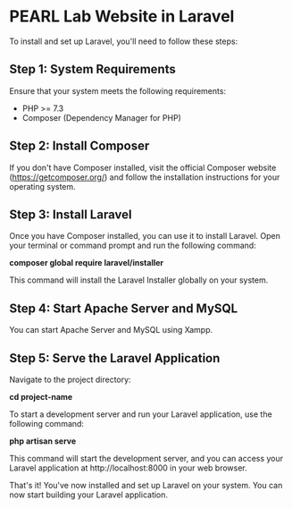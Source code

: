 # PEARL Lab Website in Laravel

To install and set up Laravel, you'll need to follow these steps:

## Step 1: System Requirements
Ensure that your system meets the following requirements:

- PHP >= 7.3
- Composer (Dependency Manager for PHP)

## Step 2: Install Composer
If you don't have Composer installed, visit the official Composer website (https://getcomposer.org/) and follow the installation instructions for your operating system.

## Step 3: Install Laravel
Once you have Composer installed, you can use it to install Laravel. Open your terminal or command prompt and run the following command:

**composer global require laravel/installer**

This command will install the Laravel Installer globally on your system.

## Step 4: Start Apache Server and MySQL

You can start Apache Server and MySQL using Xampp.

## Step 5: Serve the Laravel Application
Navigate to the project directory:

**cd project-name**

To start a development server and run your Laravel application, use the following command:

**php artisan serve**

This command will start the development server, and you can access your Laravel application at http://localhost:8000 in your web browser.

That's it! You've now installed and set up Laravel on your system. You can now start building your Laravel application.
